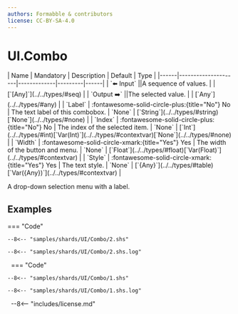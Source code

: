 ```yaml
---
authors: Formabble & contributors
license: CC-BY-SA-4.0
---
```



# UI.Combo

<div class="sh-parameters" markdown="1">
| Name | Mandatory | Description | Default | Type |
|------|---------------------|-------------|---------|------|
| `⬅️ Input` ||A sequence of values. | | [`[Any]`](../../types/#seq) |
| `Output ➡️` ||The selected value. | | [`Any`](../../types/#any) |
| `Label` | :fontawesome-solid-circle-plus:{title="No"} No  | The text label of this combobox. | `None` | [`String`](../../types/#string)[`None`](../../types/#none) |
| `Index` | :fontawesome-solid-circle-plus:{title="No"} No  | The index of the selected item. | `None` | [`Int`](../../types/#int)[`Var(Int)`](../../types/#contextvar)[`None`](../../types/#none) |
| `Width` | :fontawesome-solid-circle-xmark:{title="Yes"} Yes  | The width of the button and menu. | `None` | [`Float`](../../types/#float)[`Var(Float)`](../../types/#contextvar) |
| `Style` | :fontawesome-solid-circle-xmark:{title="Yes"} Yes  | The text style. | `None` | [`{Any}`](../../types/#table)[`Var({Any})`](../../types/#contextvar) |

</div>

A drop-down selection menu with a label.

## Examples

=== "Code"

  ```x86asm linenums="1"
  --8<-- "samples/shards/UI/Combo/2.shs"
  ```

  ```
  --8<-- "samples/shards/UI/Combo/2.shs.log"
  ```
&nbsp;
=== "Code"

  ```x86asm linenums="1"
  --8<-- "samples/shards/UI/Combo/1.shs"
  ```

  ```
  --8<-- "samples/shards/UI/Combo/1.shs.log"
  ```
&nbsp;
--8<-- "includes/license.md"

